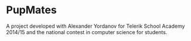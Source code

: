 PupMates
==

A project developed with Alexander Yordanov for Telerik School Academy 2014/15 and the national contest in computer science for students.
